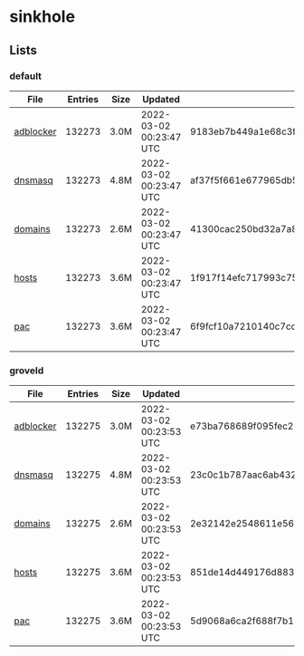 # sinkhole

## Lists

### default

|File|Entries|Size|Updated|Hash|
|-|-|-|-|-|
|[adblocker](https://raw.githubusercontent.com/groveld/sinkhole/lists/default/adblocker.txt)|132273|3.0M|2022-03-02 00:23:47 UTC|9183eb7b449a1e68c3f147d6124542de7d94b07c55e5cf7530e710929204032e|
|[dnsmasq](https://raw.githubusercontent.com/groveld/sinkhole/lists/default/dnsmasq.txt)|132273|4.8M|2022-03-02 00:23:47 UTC|af37f5f661e677965db5ba627e20ae5595815c4adadeb50b04664cda727640df|
|[domains](https://raw.githubusercontent.com/groveld/sinkhole/lists/default/domains.txt)|132273|2.6M|2022-03-02 00:23:47 UTC|41300cac250bd32a7a8ad33aad7102ca7200d3c9f3aa0ad575dd35dcdc03294b|
|[hosts](https://raw.githubusercontent.com/groveld/sinkhole/lists/default/hosts.txt)|132273|3.6M|2022-03-02 00:23:47 UTC|1f917f14efc717993c75f2b7a902d341f9bf80b803bacf4f8dcde8152e9dbf8e|
|[pac](https://raw.githubusercontent.com/groveld/sinkhole/lists/default/pac.txt)|132273|3.6M|2022-03-02 00:23:47 UTC|6f9fcf10a7210140c7cd58eff1278d57e3c76017d1b05665efdf367f5be286eb|

### groveld

|File|Entries|Size|Updated|Hash|
|-|-|-|-|-|
|[adblocker](https://raw.githubusercontent.com/groveld/sinkhole/lists/groveld/adblocker.txt)|132275|3.0M|2022-03-02 00:23:53 UTC|e73ba768689f095fec21d6c67e876bd98eb7b9fde2f1f18106d50365d3361599|
|[dnsmasq](https://raw.githubusercontent.com/groveld/sinkhole/lists/groveld/dnsmasq.txt)|132275|4.8M|2022-03-02 00:23:53 UTC|23c0c1b787aac6ab43233e008f92b5303a7f0666738e9baf5b85376c0e129bc4|
|[domains](https://raw.githubusercontent.com/groveld/sinkhole/lists/groveld/domains.txt)|132275|2.6M|2022-03-02 00:23:53 UTC|2e32142e2548611e56805f2754b320ba505dba109bd063bd524eda48dccd3a33|
|[hosts](https://raw.githubusercontent.com/groveld/sinkhole/lists/groveld/hosts.txt)|132275|3.6M|2022-03-02 00:23:53 UTC|851de14d449176d883543c3a6040eeed06fe916881548ee5d849a098f6bc099b|
|[pac](https://raw.githubusercontent.com/groveld/sinkhole/lists/groveld/pac.txt)|132275|3.6M|2022-03-02 00:23:53 UTC|5d9068a6ca2f688f7b1948f5a3bcf9184329345dd9e74f1bfe90334cc28f1ee1|

